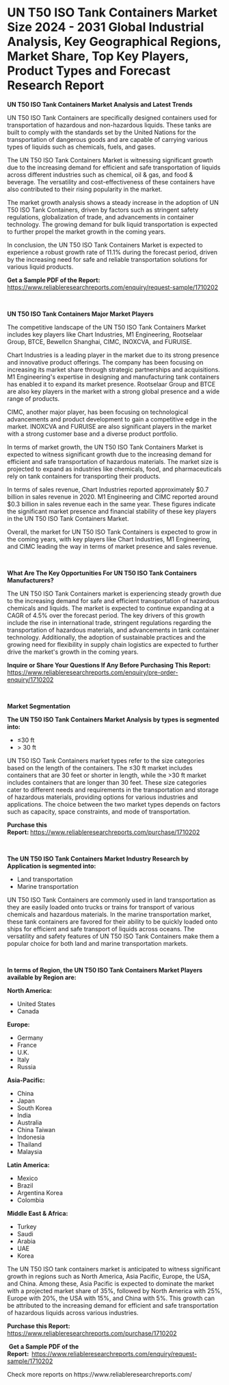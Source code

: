 <p><h1>UN T50 ISO Tank Containers Market Size 2024 - 2031 Global Industrial Analysis, Key Geographical Regions, Market Share, Top Key Players, Product Types and Forecast Research Report</h1></p><p><strong>UN T50 ISO Tank Containers Market Analysis and Latest Trends</strong></p>
<p><p>UN T50 ISO Tank Containers are specifically designed containers used for transportation of hazardous and non-hazardous liquids. These tanks are built to comply with the standards set by the United Nations for the transportation of dangerous goods and are capable of carrying various types of liquids such as chemicals, fuels, and gases.</p><p>The UN T50 ISO Tank Containers Market is witnessing significant growth due to the increasing demand for efficient and safe transportation of liquids across different industries such as chemical, oil & gas, and food & beverage. The versatility and cost-effectiveness of these containers have also contributed to their rising popularity in the market.</p><p>The market growth analysis shows a steady increase in the adoption of UN T50 ISO Tank Containers, driven by factors such as stringent safety regulations, globalization of trade, and advancements in container technology. The growing demand for bulk liquid transportation is expected to further propel the market growth in the coming years.</p><p>In conclusion, the UN T50 ISO Tank Containers Market is expected to experience a robust growth rate of 11.1% during the forecast period, driven by the increasing need for safe and reliable transportation solutions for various liquid products.</p></p>
<p><strong>Get a Sample PDF of the Report:&nbsp;</strong> <a href="https://www.reliableresearchreports.com/enquiry/request-sample/1710202">https://www.reliableresearchreports.com/enquiry/request-sample/1710202</a></p>
<p>&nbsp;</p>
<p><strong>UN T50 ISO Tank Containers Major Market Players</strong></p>
<p><p>The competitive landscape of the UN T50 ISO Tank Containers Market includes key players like Chart Industries, M1 Engineering, Rootselaar Group, BTCE, Bewellcn Shanghai, CIMC, INOXCVA, and FURUISE. </p><p>Chart Industries is a leading player in the market due to its strong presence and innovative product offerings. The company has been focusing on increasing its market share through strategic partnerships and acquisitions. M1 Engineering's expertise in designing and manufacturing tank containers has enabled it to expand its market presence. Rootselaar Group and BTCE are also key players in the market with a strong global presence and a wide range of products. </p><p>CIMC, another major player, has been focusing on technological advancements and product development to gain a competitive edge in the market. INOXCVA and FURUISE are also significant players in the market with a strong customer base and a diverse product portfolio.</p><p>In terms of market growth, the UN T50 ISO Tank Containers Market is expected to witness significant growth due to the increasing demand for efficient and safe transportation of hazardous materials. The market size is projected to expand as industries like chemicals, food, and pharmaceuticals rely on tank containers for transporting their products.</p><p>In terms of sales revenue, Chart Industries reported approximately $0.7 billion in sales revenue in 2020. M1 Engineering and CIMC reported around $0.3 billion in sales revenue each in the same year. These figures indicate the significant market presence and financial stability of these key players in the UN T50 ISO Tank Containers Market. </p><p>Overall, the market for UN T50 ISO Tank Containers is expected to grow in the coming years, with key players like Chart Industries, M1 Engineering, and CIMC leading the way in terms of market presence and sales revenue.</p></p>
<p>&nbsp;</p>
<p><strong>What Are The Key Opportunities For UN T50 ISO Tank Containers Manufacturers?</strong></p>
<p><p>The UN T50 ISO Tank Containers market is experiencing steady growth due to the increasing demand for safe and efficient transportation of hazardous chemicals and liquids. The market is expected to continue expanding at a CAGR of 4.5% over the forecast period. The key drivers of this growth include the rise in international trade, stringent regulations regarding the transportation of hazardous materials, and advancements in tank container technology. Additionally, the adoption of sustainable practices and the growing need for flexibility in supply chain logistics are expected to further drive the market's growth in the coming years.</p></p>
<p><strong>Inquire or Share Your Questions If Any Before Purchasing This Report:</strong> <a href="https://www.reliableresearchreports.com/enquiry/pre-order-enquiry/1710202">https://www.reliableresearchreports.com/enquiry/pre-order-enquiry/1710202</a></p>
<p>&nbsp;</p>
<p><strong>Market Segmentation</strong></p>
<p><strong>The UN T50 ISO Tank Containers Market Analysis by types is segmented into:</strong></p>
<p><ul><li>≤30 ft</li><li>> 30 ft</li></ul></p>
<p><p>UN T50 ISO Tank Containers market types refer to the size categories based on the length of the containers. The ≤30 ft market includes containers that are 30 feet or shorter in length, while the >30 ft market includes containers that are longer than 30 feet. These size categories cater to different needs and requirements in the transportation and storage of hazardous materials, providing options for various industries and applications. The choice between the two market types depends on factors such as capacity, space constraints, and mode of transportation.</p></p>
<p><strong>Purchase this Report:&nbsp;</strong><a href="https://www.reliableresearchreports.com/purchase/1710202">https://www.reliableresearchreports.com/purchase/1710202</a></p>
<p>&nbsp;</p>
<p><strong>The UN T50 ISO Tank Containers Market Industry Research by Application is segmented into:</strong></p>
<p><ul><li>Land transportation</li><li>Marine transportation</li></ul></p>
<p><p>UN T50 ISO Tank Containers are commonly used in land transportation as they are easily loaded onto trucks or trains for transport of various chemicals and hazardous materials. In the marine transportation market, these tank containers are favored for their ability to be quickly loaded onto ships for efficient and safe transport of liquids across oceans. The versatility and safety features of UN T50 ISO Tank Containers make them a popular choice for both land and marine transportation markets.</p></p>
<p>&nbsp;</p>
<p><strong>In terms of Region, the UN T50 ISO Tank Containers Market Players available by Region are:</strong></p>
<p>
    <p> <strong> North America: </strong>
        <ul>
            <li>United States</li>
            <li>Canada</li>
        </ul>
        </p> 
    <p> <strong> Europe: </strong>
        <ul>
            <li>Germany</li>
            <li>France</li>
            <li>U.K.</li>
            <li>Italy</li>
            <li>Russia</li>
        </ul>
        </p> 
    <p> <strong> Asia-Pacific: </strong>
        <ul>
            <li>China</li>
            <li>Japan</li>
            <li>South Korea</li>
            <li>India</li>
            <li>Australia</li>
            <li>China Taiwan</li>
            <li>Indonesia</li>
            <li>Thailand</li>
            <li>Malaysia</li>
        </ul>
        </p> 
    <p> <strong> Latin America: </strong>
        <ul>
            <li>Mexico</li>
            <li>Brazil</li>
            <li>Argentina Korea</li>
            <li>Colombia</li>
        </ul>
        </p> 
    <p> <strong> Middle East & Africa: </strong>
        <ul>
            <li>Turkey</li>
            <li>Saudi</li>
            <li>Arabia</li>
            <li>UAE</li>
            <li>Korea</li>
        </ul>
    </p>
    </p>
<p><p>The UN T50 ISO tank containers market is anticipated to witness significant growth in regions such as North America, Asia Pacific, Europe, the USA, and China. Among these, Asia Pacific is expected to dominate the market with a projected market share of 35%, followed by North America with 25%, Europe with 20%, the USA with 15%, and China with 5%. This growth can be attributed to the increasing demand for efficient and safe transportation of hazardous liquids across various industries.</p></p>
<p><strong>Purchase this Report: </strong><a href="https://www.reliableresearchreports.com/purchase/1710202">https://www.reliableresearchreports.com/purchase/1710202</a></p>
<p>&nbsp;<strong>Get a Sample PDF of the Report:&nbsp;&nbsp;</strong><a href="https://www.reliableresearchreports.com/enquiry/request-sample/1710202">https://www.reliableresearchreports.com/enquiry/request-sample/1710202</a></p>
<p><strong></strong></p>
<p>Check more reports on https://www.reliableresearchreports.com/</p>
